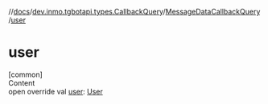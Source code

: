 //[docs](../../../index.md)/[dev.inmo.tgbotapi.types.CallbackQuery](../index.md)/[MessageDataCallbackQuery](index.md)/[user](user.md)



# user  
[common]  
Content  
open override val [user](user.md): [User](../../dev.inmo.tgbotapi.types/-user/index.md)  




